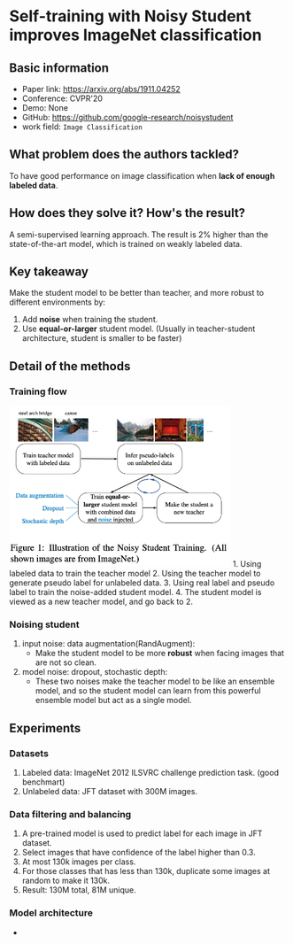 
# Self-training with Noisy Student improves ImageNet classification

## Basic information
- Paper link: https://arxiv.org/abs/1911.04252 
- Conference: CVPR'20
- Demo: None
- GitHub: https://github.com/google-research/noisystudent
- work field: `Image Classification`

## What problem does the authors tackled?
To have good performance on image classification when **lack of enough labeled data**.

## How does they solve it? How's the result?
A semi-supervised learning approach. The result is 2% higher than the state-of-the-art model, which is trained on weakly labeled data.


## Key takeaway
Make the student model to be better than teacher, and more robust to different environments by:
1. Add **noise** when training the student.
2. Use **equal-or-larger** student model. (Usually in teacher-student architecture, student is smaller to be faster)


## Detail of the methods
### Training flow
<img src=img/1-1-1.png width=400x>
1. Using labeled data to train the teacher model
2. Using the teacher model to generate pseudo label for unlabeled data.
3. Using real label and pseudo label to train the noise-added student model.
4. The student model is viewed as a new teacher model, and go back to 2.

### Noising student
1. input noise: data augmentation(RandAugment):
    - Make the student model to be more **robust** when facing images that are not so clean.
2. model noise: dropout, stochastic depth:
    - These two noises make the teacher model to be like an ensemble model, and so the student model can learn from this powerful ensemble model but act as a single model.

## Experiments
### Datasets
1. Labeled data: ImageNet 2012 ILSVRC challenge prediction task. (good benchmart)
2. Unlabeled data: JFT dataset with 300M images.

### Data filtering and balancing
1. A pre-trained model is used to predict label for each image in JFT dataset.
2. Select images that have confidence of the label higher than 0.3.
3. At most 130k images per class.
4. For those classes that has less than 130k, duplicate some images at random to make it 130k.
5. Result: 130M total, 81M unique.

### Model architecture
* 



